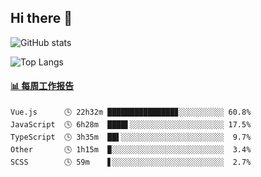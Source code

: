 ## Hi there 👋

![GitHub stats](https://github-readme-stats.orilight.top/api?username=orilights)

![Top Langs](https://github-readme-stats.orilight.top/api/top-langs/?username=orilights&layout=compact)

<!-- waka-box start -->
#### <a href="https://gist.github.com/92c8d5b388768c10efcba86e82b7c4fb" target="_blank">📊 每周工作报告</a>
```text
Vue.js      🕓 22h32m ███████████████▊░░░░░░░░░░ 60.8%
JavaScript  🕓 6h28m  ████▌░░░░░░░░░░░░░░░░░░░░░ 17.5%
TypeScript  🕓 3h35m  ██▌░░░░░░░░░░░░░░░░░░░░░░░  9.7%
Other       🕓 1h15m  ▉░░░░░░░░░░░░░░░░░░░░░░░░░  3.4%
SCSS        🕓 59m    ▋░░░░░░░░░░░░░░░░░░░░░░░░░  2.7%
```
<!-- Powered by https://github.com/journey-ad/waka-box-go . -->
<!-- waka-box end -->
